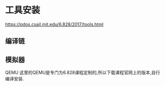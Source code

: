 # 工具安装
https://pdos.csail.mit.edu/6.828/2017/tools.html

## 编译链


## 模拟器
QEMU
这里的QEMU是专门为6.828课程定制的,所以下载课程官网上的版本,自行编译安装.
